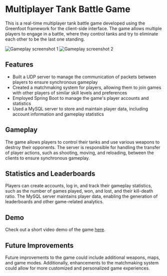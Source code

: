 # Multiplayer Tank Battle Game

This is a real-time multiplayer tank battle game developed using the Greenfoot framework for the client-side interface. The game allows multiple players to engage in a battle, where they control tanks and try to eliminate each other to be the last one standing.

![Gameplay screenshot 1](/screenshots/gameplay1.png)
![Gameplay screenshot 2](/screenshots/gameplay2.png)

## Features
- Built a UDP server to manage the communication of packets between players to ensure synchronous gameplay
- Created a matchmaking system for players, allowing them to join games with other players of similar skill levels and preferences
- Employed Spring Boot to manage the game's player accounts and statistics
- Used a MySQL server to store and maintain player data, including account information and gameplay statistics

## Gameplay
The game allows players to control their tanks and use various weapons to destroy their opponents. The server is responsible for handling the transfer of player actions, such as shooting, moving, and reloading, between the clients to ensure synchronous gameplay.

## Statistics and Leaderboards
Players can create accounts, log in, and track their gameplay statistics, such as the number of games played, won, and lost, and their kill-death ratio. The MySQL server maintains player data, enabling the generation of leaderboards and other game-related analytics.

## Demo
Check out a short video demo of the game [here](https://drive.google.com/file/d/1ex1-Cvdrp8xQuycrHpmtsoV6sxYB4KD-/view?usp=share_link).

## Future Improvements
Future improvements to the game could include additional weapons, maps, and game modes. Additionally, enhancements to the matchmaking system could allow for more customized and personalized game experiences.
